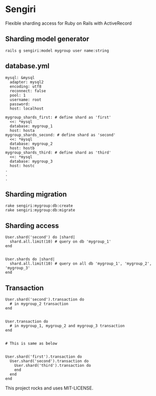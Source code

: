# Sengiri

Flexible sharding access for Ruby on Rails with ActiveRecord

## Sharding model generator

    rails g sengiri:model mygroup user name:string

## database.yml

    mysql: &mysql
      adapter: mysql2
      encoding: utf8
      reconnect: false
      pool: 1
      username: root
      password:
      host: localhost
    
    mygroup_shards_first: # define shard as 'first'
      <<: *mysql
      database: mygroup_1
      host: hosta
    mygroup_shards_second: # define shard as 'second'
      <<: *mysql
      database: mygroup_2
      host: hostb
    mygroup_shards_third: # define shard as 'third'
      <<: *mysql
      database: mygroup_3
      host: hostc
    .
    .
    .

## Sharding migration

    rake sengiri:mygroup:db:create
    rake sengiri:mygroup:db:migrate

    
## Sharding access

    User.shard('second') do |shard|
      shard.all.limit(10) # query on db 'mygroup_1'
    end


    User.shards do |shard|
      shard.all.limit(10) # query on all db 'mygroup_1', 'mygroup_2', 'mygroup_3'
    end

## Transaction

    User.shard('second').transaction do
      # in mygroup_2 transaction
    end


    User.transaction do
      # in mygroup_1, mygroup_2 and mygroup_3 transaction
    end


    # This is same as below


    User.shard('first').transaction do
      User.shard('second').transaction do
        User.shard('third').transaction do
        end
      end
    end


This project rocks and uses MIT-LICENSE.
